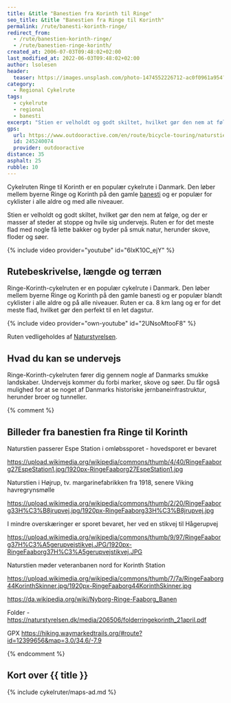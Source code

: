 ```yaml
---
title: &title "Banestien fra Korinth til Ringe"
seo_title: &title "Banestien fra Ringe til Korinth"
permalink: /rute/banesti-korinth-ringe/
redirect_from:
  - /rute/banestien-korinth-ringe/
  - /rute/banestien-ringe-korinth/
created_at: 2006-07-03T09:48:02+02:00
last_modified_at: 2022-06-03T09:48:02+02:00
author: lsolesen
header:
  teaser: https://images.unsplash.com/photo-1474552226712-ac0f0961a954?ixlib=rb-1.2.1&ixid=eyJhcHBfaWQiOjEyMDd9&auto=format&fit=crop&h=300&w=400&q=60
category:
  - Regional Cykelrute
tags:
  - cykelrute
  - regional
  - banesti
excerpt: "Stien er velholdt og godt skiltet, hvilket gør den nem at følge, og der er masser af steder at stoppe og hvile sig undervejs. Ruten er for det meste flad med nogle få lette bakker og byder på smuk natur, herunder skove, floder og søer."
gps:
  url: https://www.outdooractive.com/en/route/bicycle-touring/naturstien-ringe-korinth/245240074/
  id: 245240074
  provider: outdooractive
distance: 35
asphalt: 25
rubble: 10
---
```


Cykelruten Ringe til Korinth er en populær cykelrute i Danmark. Den løber mellem byerne Ringe og Korinth på den gamle [banesti](/banestier-i-danmark/) og er populær for cyklister i alle aldre og med alle niveauer.

Stien er velholdt og godt skiltet, hvilket gør den nem at følge, og der er masser af steder at stoppe og hvile sig undervejs. Ruten er for det meste flad med nogle få lette bakker og byder på smuk natur, herunder skove, floder og søer.

{% include video provider="youtube" id="6lxK10C_ejY" %}

## Rutebeskrivelse, længde og terræn

Ringe-Korinth-cykelruten er en populær cykelrute i Danmark. Den løber mellem byerne Ringe og Korinth på den gamle banesti og er populær blandt cyklister i alle aldre og på alle niveauer. Ruten er ca. 8 km lang og er for det meste flad, hvilket gør den perfekt til en let dagstur.

{% include video provider="own-youtube" id="2UNsoMtooF8" %}

Ruten vedligeholdes af [Naturstyrelsen](https://naturstyrelsen.dk/ny-natur/friluftsliv-og-kulturhistorie/ringe-korinth-natursti).

## Hvad du kan se undervejs

Ringe-Korinth-cykelruten fører dig gennem nogle af Danmarks smukke landskaber. Undervejs kommer du forbi marker, skove og søer. Du får også mulighed for at se noget af Danmarks historiske jernbaneinfrastruktur, herunder broer og tunneller.

{% comment %}

## Billeder fra banestien fra Ringe til Korinth

Naturstien passerer Espe Station i omløbssporet - hovedsporet er bevaret

https://upload.wikimedia.org/wikipedia/commons/thumb/4/40/RingeFaaborg27EspeStation1.jpg/1920px-RingeFaaborg27EspeStation1.jpg

Naturstien i Højrup, tv. margarinefabrikken fra 1918, senere Viking havregrynsmølle

https://upload.wikimedia.org/wikipedia/commons/thumb/2/20/RingeFaaborg33H%C3%B8jrupvej.jpg/1920px-RingeFaaborg33H%C3%B8jrupvej.jpg

I mindre overskæringer er sporet bevaret, her ved en stikvej til Hågerupvej

https://upload.wikimedia.org/wikipedia/commons/thumb/9/97/RingeFaaborg37H%C3%A5gerupvejstikvej.JPG/1920px-RingeFaaborg37H%C3%A5gerupvejstikvej.JPG



Naturstien møder veteranbanen nord for Korinth Station

https://upload.wikimedia.org/wikipedia/commons/thumb/7/7a/RingeFaaborg44KorinthSkinner.jpg/1920px-RingeFaaborg44KorinthSkinner.jpg

https://da.wikipedia.org/wiki/Nyborg-Ringe-Faaborg_Banen



Folder - https://naturstyrelsen.dk/media/206506/folderringekorinth_21april.pdf



GPX https://hiking.waymarkedtrails.org/#route?id=12399656&map=3.0/34.6/-7.9

{% endcomment %}

## Kort over {{ title }}

{% include cykelruter/maps-ad.md %}
